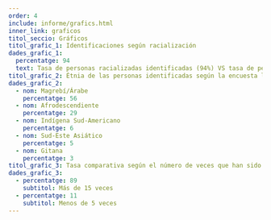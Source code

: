 ```yaml
---
order: 4
include: informe/grafics.html
inner_link: graficos
titol_seccio: Gráficos
titol_grafic_1: Identificaciones según racialización
dades_grafic_1:
  percentatge: 94
  text: Tasa de personas racializadas identificadas (94%) VS tasa de personas no racializadas identificadas (6%). Resultado de la observación directa.
titol_grafic_2: Étnia de las personas identificadas según la encuesta llevada a cabo a través de la web. Grupos étnicos identificados de mayor a menor.
dades_grafic_2:
  - nom: Magrebí/Árabe
    percentatge: 56
  - nom: Afrodescendiente
    percentatge: 29
  - nom: Indígena Sud-Americano
    percentatge: 6
  - nom: Sud-Este Asiático
    percentatge: 5
  - nom: Gitana
    percentatge: 3
titol_grafic_3: Tasa comparativa según el número de veces que han sido identificadas las personas racializadas entrevistadas, en el último año.
dades_grafic_3:
  - percentatge: 89
    subtitol: Más de 15 veces
  - percentatge: 11
    subtitol: Menos de 5 veces
---
```

